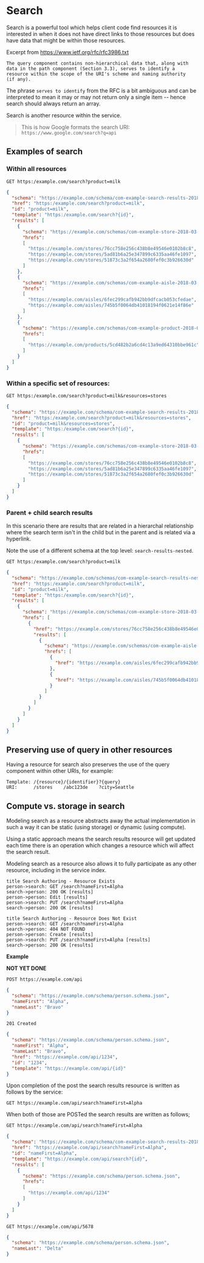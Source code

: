 # Search

Search is a powerful tool which helps client code find resources it is interested in when it does not have direct links to those resources but does have data that might be within those resources.

Excerpt from https://www.ietf.org/rfc/rfc3986.txt

```
The query component contains non-hierarchical data that, along with
data in the path component (Section 3.3), serves to identify a
resource within the scope of the URI's scheme and naming authority
(if any).
```

The phrase `serves to identify` from the RFC is a bit ambiguous and can be interpreted to mean it may or may not return only a single item -- hence search should always return an array.

Search is another resource within the service.

> This is how Google formats the search URI: `https://www.google.com/search?q=api`

## Examples of search

### Within all resources

```
GET https:/example.com/search?product=milk
```

```json
{
  "schema": "https://example.com/schema/com-example-search-results-2018-03-01.schema.json",
  "href": "https:/example.com/search?product=milk",
  "id": "product=milk",
  "template": "https:/example.com/search?{id}",
  "results": [
    {
      "schema": "https://example.com/schemas/com-example-store-2018-03-01.schema.json",
      "hrefs":
      [
        "https://example.com/stores/76cc758e256c438b8e49546e0102b8c8",
        "https://example.com/stores/5ad81b6a25e347899c6335aa46fe1097",
        "https://example.com/stores/51873c3a2f654a2680fef0c3b926630d"
      ]
    },
    {
      "schema": "https://example.com/schemas/com-example-aisle-2018-03-01.schema.json",
      "hrefs":
      [
        "https://example.com/aisles/6fec299cafb942bb9dfcacb053cfedae",
        "https://example.com/aisles/745b5f0064db41018194f0621e14f86e"
      ]
    },
    {
      "schema": "https://example.com/schemas/com-example-product-2018-03-01.schema.json",
      "hrefs":
      [
        "https://example.com/products/5cd482b2a6cd4c13a9ed64310bbe961c"
      ]
    }
  ]
}
```

### Within a specific set of resources:

```
GET https:/example.com/search?product=milk&resources=stores
```

```json
{
  "schema": "https://example.com/schema/com-example-search-results-2018-03-01.schema.json",
  "href": "https:/example.com/search?product=milk&resources=stores",
  "id": "product=milk&resources=stores",
  "template": "https:/example.com/search?{id}",
  "results": [
    {
      "schema": "https://example.com/schemas/com-example-store-2018-03-01.schema.json",
      "hrefs":
      [
        "https://example.com/stores/76cc758e256c438b8e49546e0102b8c8",
        "https://example.com/stores/5ad81b6a25e347899c6335aa46fe1097",
        "https://example.com/stores/51873c3a2f654a2680fef0c3b926630d"
      ]
    }
  ]
}
```

### Parent + child search results

In this scenario there are results that are related in a hierarchal relationship where the search term isn't in the child but in the parent and is related via a hyperlink.

Note the use of a different schema at the top level: `search-results-nested`.

```
GET https:/example.com/search?product=milk
```

```json
{
  "schema": "https://example.com/schemas/com-example-search-results-nested-2018-03-01.schema.json",
  "href": "https:/example.com/search?product=milk",
  "id": "product=milk",
  "template": "https:/example.com/search?{id}",
  "results": [
    {
      "schema": "https://example.com/schemas/com-example-store-2018-03-01.schema.json",
      "hrefs": [
        {
          "href": "https://example.com/stores/76cc758e256c438b8e49546e0102b8c8",
          "results": [
            {
              "schema": "https://example.com/schemas/com-example-aisle-2018-03-01.schema.json",
              "hrefs": [
                {
                  "href": "https://example.com/aisles/6fec299cafb942bb9dfcacb053cfedae"
                },
                {
                  "href": "https://example.com/aisles/745b5f0064db41018194f0621e14f86e"
                }
              ]
            }
          ]
        }
      ]
    }
  ]
}
```

## Preserving use of query in other resources

Having a resource for search also preserves the use of the query component within other URIs, for example:

```
Template: /{resource}/{identifier}?{query}
URI:      /stores    /abc123de    ?city=Seattle
```

## Compute vs. storage in search

Modeling search as a resource abstracts away the actual implementation in such a way it can be static (using storage) or dynamic (using compute).

Using a static approach means the search results resource will get updated each time there is an operation which changes a resource which will affect the search result.

Modeling search as a resource also allows it to fully participate as any other resource, including in the service index.

```
title Search Authoring - Resource Exists
person->search: GET /search?nameFirst=Alpha
search->person: 200 OK [results]
person->person: Edit [results]
person->search: PUT /search?nameFirst=Alpha
search->person: 200 OK [results]
```

```
title Search Authoring - Resource Does Not Exist
person->search: GET /search?nameFirst=Alpha
search->person: 404 NOT FOUND
person->person: Create [results]
person->search: PUT /search?nameFirst=Alpha [results]
search->person: 200 OK [results]
```

**Example**

**NOT YET DONE**

```
POST https://example.com/api
```

```json
{
  "schema": "https://example.com/schema/person.schema.json",
  "nameFirst": "Alpha",
  "nameLast": "Bravo"
}
```

```
201 Created
```

```json
{
  "schema": "https://example.com/schema/person.schema.json",
  "nameFirst": "Alpha",
  "nameLast": "Bravo",
  "href": "https://example.com/api/1234",
  "id": "1234",
  "template": "https://example.com/api/{id}"
}
```
Upon completion of the post the search results resource is written as follows by the service:

```
GET https://example.com/api/search?nameFirst=Alpha
```


When both of those are POSTed the search results are written as follows;

```
GET https://example.com/api/search?nameFirst=Alpha
```

```json
{
  "schema": "https://example.com/schema/com-example-search-results-2018-03-01.schema.json",
  "href": "https://example.com/api/search?nameFirst=Alpha",
  "id": "nameFirst=Alpha",
  "template": "https://example.com/api/search?{id}",
  "results": [
    {
      "schema": "https://example.com/schema/person.schema.json",
      "hrefs":
      [
        "https://example.com/api/1234"
      ]
    }
  ]
}
```

```
GET https://example.com/api/5678
```

```json
{
  "schema": "https://example.com/schema/person.schema.json",
  "nameLast": "Delta"
}
```

